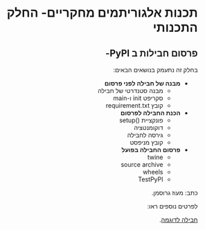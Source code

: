 <div dir='rtl' lang='he'>

# תכנות אלגוריתמים מחקריים- החלק התכנותי
##  פרסום חבילות ב PyPI-  

בחלק זה נתעמק בנושאים הבאים: 

- **מבנה של חבילה לפני פרסום**
  -  מבנה סטנדרטי של חבילה
  -  סקריפט init ו-main
  -  קובץ requirement.txt 
- **הכנת החבילה לפרסום**
   - פונקציית ()setup
   - דוקומנטציה
   - גירסה לחבילה
   - קובץ מניפסט
- **פרסום החבילה בפועל**
    - twine
    - source archive
    - wheels
    - TestPyPI

כתב: מעוז גרוסמן.

לפרטים נוספים ראו:

[חבילה לדוגמה](https://pypi.org/project/example-pypi-package/).
</div>